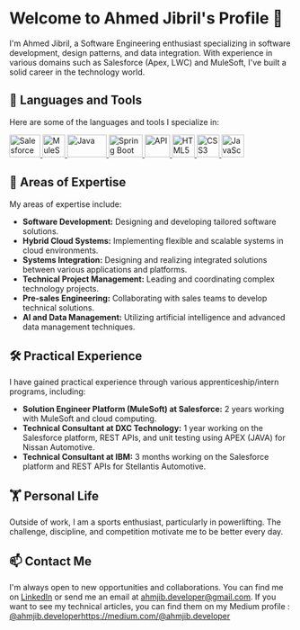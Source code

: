 
# Welcome to Ahmed Jibril's Profile 👋

I'm Ahmed Jibril, a Software Engineering enthusiast specializing in software development, design patterns, and data integration. With experience in various domains such as Salesforce (Apex, LWC) and MuleSoft, I've built a solid career in the technology world.

## 🧰 Languages and Tools

Here are some of the languages and tools I specialize in:

<p align="left"> <a href="https://www.salesforce.com" target="_blank"> <img src="https://upload.wikimedia.org/wikipedia/commons/thumb/f/f9/Salesforce.com_logo.svg/2560px-Salesforce.com_logo.svg.png" alt="Salesforce" width="55" height="40"/> </a> <a href="https://www.mulesoft.com" target="_blank"> <img src="https://cdn.icon-icons.com/icons2/2699/PNG/512/mulesoft_logo_icon_170933.png" alt="MuleSoft" width="40" height="40"/> </a> <a href="https://www.java.com" target="_blank"> <img src="https://logos-marques.com/wp-content/uploads/2021/03/Java-Logo.png" alt="Java" width="70" height="40"/> </a> <a href="https://spring.io/projects/spring-boot" target="_blank"> <img src="https://download.logo.wine/logo/Spring_Framework/Spring_Framework-Logo.wine.png" alt="Spring Boot" width="60" height="40"/> </a> <a href="#" target="_blank"> <img src="https://e7.pngegg.com/pngimages/482/922/png-clipart-application-programming-interface-logo-computer-programming-api-icon-text-logo.png" alt="API" width="45" height="40"/> </a> <a href="https://developer.mozilla.org/en-US/docs/Web/HTML" target="_blank"> <img src="https://w7.pngwing.com/pngs/201/90/png-transparent-logo-html-html5.png" alt="HTML5" width="40" height="40"/> </a> <a href="https://developer.mozilla.org/en-US/docs/Web/CSS" target="_blank"> <img src="https://cdn.pixabay.com/photo/2017/08/05/11/16/logo-2582747_1280.png" alt="CSS3" width="40" height="40"/> </a> <a href="https://developer.mozilla.org/en-US/docs/Web/JavaScript" target="_blank"> <img src="https://upload.wikimedia.org/wikipedia/commons/thumb/6/6a/JavaScript-logo.png/640px-JavaScript-logo.png" alt="JavaScript" width="40" height="40"/> </a> </p>


## 💼 Areas of Expertise

My areas of expertise include:

-   **Software Development:** Designing and developing tailored software solutions.
-   **Hybrid Cloud Systems:** Implementing flexible and scalable systems in cloud environments.
-   **Systems Integration:** Designing and realizing integrated solutions between various applications and platforms.
-   **Technical Project Management:** Leading and coordinating complex technology projects.
-   **Pre-sales Engineering:** Collaborating with sales teams to develop technical solutions.
-   **AI and Data Management:** Utilizing artificial intelligence and advanced data management techniques.

## 🛠 Practical Experience

I have gained practical experience through various apprenticeship/intern programs, including:

-   **Solution Engineer Platform (MuleSoft) at Salesforce:** 2 years working with MuleSoft and cloud computing.
-   **Technical Consultant at DXC Technology:** 1 year working on the Salesforce platform, REST APIs, and unit testing using APEX (JAVA) for Nissan Automotive.
-   **Technical Consultant at IBM:** 3 months working on the Salesforce platform and REST APIs for Stellantis Automotive.

## 🏋️ Personal Life

Outside of work, I am a sports enthusiast, particularly in powerlifting. The challenge, discipline, and competition motivate me to be better every day.

## 📫 Contact Me

I'm always open to new opportunities and collaborations. You can find me on [LinkedIn](https://www.linkedin.com/in/aj-aitouaret/) or send me an email at [ahmjib.developer@gmail.com](mailto:ahmjib.developer@gmail.com).
If you want to see my technical articles, you can find them on my Medium profile : [@ahmjib.developer](https://medium.com/@ahmjib.developer)https://medium.com/@ahmjib.developer
